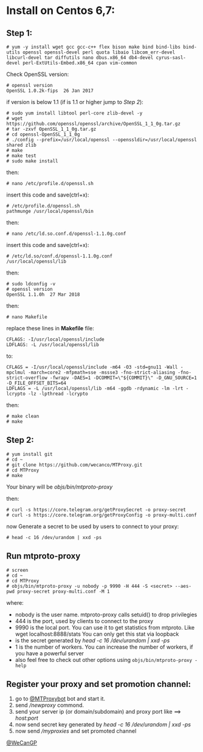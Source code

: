 # Install on Centos 6,7:

## Step 1:
```
# yum -y install wget gcc gcc-c++ flex bison make bind bind-libs bind-utils openssl openssl-devel perl quota libaio libcom_err-devel libcurl-devel tar diffutils nano dbus.x86_64 db4-devel cyrus-sasl-devel perl-ExtUtils-Embed.x86_64 cpan vim-common
```

Check OpenSSL version:
```
# openssl version
OpenSSL 1.0.2k-fips  26 Jan 2017
```

if version is below 1.1 (if is 1.1 or higher jump to *Step 2*):
```
# sudo yum install libtool perl-core zlib-devel -y
# wget https://github.com/openssl/openssl/archive/OpenSSL_1_1_0g.tar.gz
# tar -zxvf OpenSSL_1_1_0g.tar.gz
# cd openssl-OpenSSL_1_1_0g
# ./config --prefix=/usr/local/openssl --openssldir=/usr/local/openssl shared zlib
# make
# make test
# sudo make install
```

then:
```
# nano /etc/profile.d/openssl.sh
```
insert this code and save(ctrl+x):
```
# /etc/profile.d/openssl.sh
pathmunge /usr/local/openssl/bin
```
then:
```
# nano /etc/ld.so.conf.d/openssl-1.1.0g.conf
```
insert this code and save(ctrl+x):
```
# /etc/ld.so/conf.d/openssl-1.1.0g.conf
/usr/local/openssl/lib
```

then:
```
# sudo ldconfig -v
# openssl version
OpenSSL 1.1.0h  27 Mar 2018
```

then:
```
# nano Makefile
```
replace these lines in **Makefile** file:
```
CFLAGS: -I/usr/local/openssl/include
LDFLAGS: -L /usr/local/openssl/lib
```
to:
```
CFLAGS = -I/usr/local/openssl/include -m64 -O3 -std=gnu11 -Wall -mpclmul -march=core2 -mfpmath=sse -mssse3 -fno-strict-aliasing -fno-strict-overflow -fwrapv -DAES=1 -DCOMMIT=\"${COMMIT}\" -D_GNU_SOURCE=1 -D_FILE_OFFSET_BITS=64
LDFLAGS = -L /usr/local/openssl/lib -m64 -ggdb -rdynamic -lm -lrt -lcrypto -lz -lpthread -lcrypto
```
then:
```
# make clean
# make
```

## Step 2:
```
# yum install git
# cd ~
# git clone https://github.com/wecanco/MTProxy.git
# cd MTProxy
# make
```

Your binary will be *objs/bin/mtproto-proxy*

then:
```
# curl -s https://core.telegram.org/getProxySecret -o proxy-secret
# curl -s https://core.telegram.org/getProxyConfig -o proxy-multi.conf
```

now Generate a secret to be used by users to connect to your proxy:
```
# head -c 16 /dev/urandom | xxd -ps
```


## Run mtproto-proxy
```
# screen
# cd ~
# cd MTProxy
# objs/bin/mtproto-proxy -u nobody -p 9990 -H 444 -S <secret> --aes-pwd proxy-secret proxy-multi.conf -M 1
```

where:
- nobody is the user name. mtproto-proxy calls setuid() to drop privilegies
- 444 is the port, used by clients to connect to the proxy
- 9990 is the local port. You can use it to get statistics from mtproto. Like wget localhost:8888/stats
 You can only get this stat via loopback
- <secret> is the secret generated by *head -c 16 /dev/urandom | xxd -ps*
- 1 is the number of workers. You can increase the number of workers, if you have a powerful server
- also feel free to check out other options using ```objs/bin/mtproto-proxy -help```


## Register your proxy and set promotion channel:  
1. go to [@MTProxybot](https://t.me/MTProxybot) bot and start it.
2. send */newproxy* commond.
3. send your server ip (or domain/subdomain)  and proxy port like ==> *host:port*
4. now send secret key generated by *head -c 16 /dev/urandom | xxd -ps*
5. now send */myproxies* and set promoted channel


[@WeCanGP](https://t.me/WeCanGP)
